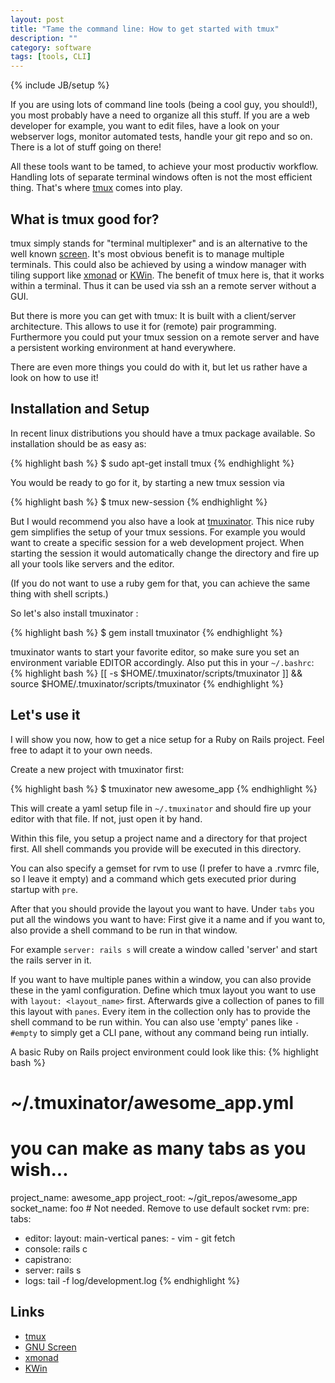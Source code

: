 ```yaml
---
layout: post
title: "Tame the command line: How to get started with tmux"
description: ""
category: software
tags: [tools, CLI]
---
```

{% include JB/setup %}

If you are using lots of command line tools (being a cool guy, you
should!), you most probably have a need to organize all this stuff. If
you are a web developer for example, you want to edit files, have a look
on your webserver logs, monitor automated tests, handle your git repo
and so on. There is a lot of stuff going on there!

All these tools want to be tamed, to achieve your most productiv
workflow. Handling lots of separate terminal windows often is not the
most efficient thing. That's where [tmux][1] comes into play.

## What is tmux good for?

tmux simply stands for "terminal multiplexer" and is an alternative to
the well known [screen][2]. It's most obvious benefit is to manage
multiple terminals. This could also be achieved by using a window
manager with tiling support like [xmonad][3] or [KWin][4]. The benefit
of tmux here is, that it works within a terminal. Thus it can be used
via ssh an a remote server without a GUI.

But there is more you can get with tmux: It is built with a
client/server architecture. This allows to use it for (remote) pair
programming. Furthermore you could put your tmux session on a remote
server and have a persistent working environment at hand everywhere.

There are even more things you could do with it, but let us rather have
a look on how to use it!

## Installation and Setup

In recent linux distributions you should have a tmux package available.
So installation should be as easy as:

{% highlight bash %}
$ sudo apt-get install tmux
{% endhighlight %}

You would be ready to go for it, by starting a new tmux session via

{% highlight bash %}
$ tmux new-session
{% endhighlight %}

But I would recommend you also have a look at [tmuxinator][5]. This nice
ruby gem simplifies the setup of your tmux sessions. For example you
would want to create a specific session for a web development project.
When starting the session it would automatically change the directory
and fire up all your tools like servers and the editor.

(If you do not want to use a ruby gem
for that, you can achieve the same thing with shell scripts.)

So let's also install tmuxinator :

{% highlight bash %}
$ gem install tmuxinator
{% endhighlight %}

tmuxinator wants to start your favorite editor, so make sure you set an
environment variable EDITOR accordingly. Also put this in your
`~/.bashrc`:
{% highlight bash %}
[[ -s $HOME/.tmuxinator/scripts/tmuxinator ]] && source
$HOME/.tmuxinator/scripts/tmuxinator
{% endhighlight %}

## Let's use it

I will show you now, how to get a nice setup for a Ruby on Rails
project. Feel free to adapt it to your own needs.

Create a new project with tmuxinator first:

{% highlight bash %}
$ tmuxinator new awesome_app
{% endhighlight %}

This will create a yaml setup file in `~/.tmuxinator` and should fire up
your editor with that file. If not, just open it by hand.

Within this file, you setup a project name and a directory for that
project first. All shell commands you provide will be executed in this
directory.

You can also specify a gemset for rvm to use (I prefer to have a .rvmrc
file, so I leave it empty) and a command which gets executed prior
during startup with `pre`.

After that you should provide the layout you want to have. Under `tabs`
you put all the windows you want to have: First give it a name and if
you want to, also provide a shell command to be run in that window.

For example `server: rails s` will create a window called 'server' and
start the rails server in it.

If you want to have multiple panes within a window, you can also provide
these in the yaml configuration. Define which tmux layout you want to
use with `layout: <layout_name>` first. Afterwards give a collection of
panes to fill this layout with `panes`. Every item in the collection
only has to provide the shell command to be run within. You can also use
'empty' panes like `- #empty` to simply get a CLI pane, without any
command being run intially.

A basic Ruby on Rails project environment could look like this:
{% highlight bash %}
# ~/.tmuxinator/awesome_app.yml
# you can make as many tabs as you wish...

project_name: awesome_app
project_root: ~/git_repos/awesome_app
socket_name: foo # Not needed.  Remove to use default socket
rvm:
pre:
tabs:
  - editor:
      layout: main-vertical
      panes:
        - vim
        - git fetch
  - console: rails c
  - capistrano:
  - server: rails s
  - logs: tail -f log/development.log
{% endhighlight %}

## Links
- [tmux][1]
- [GNU Screen][2]
- [xmonad][3]
- [KWin][4]

[1]: http://tmux.sourceforge.net/ "tmux"
[2]: http://www.gnu.org/software/screen/ "GNU Screen"
[3]: http://xmonad.org/ "xmonad"
[4]: http://userbase.kde.org/KWin "KWin"
[5]: https://github.com/aziz/tmuxinator "tmuxinator"
